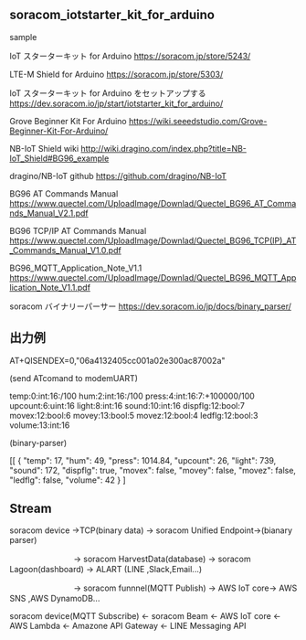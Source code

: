 ## soracom_iotstarter_kit_for_arduino 

sample 

IoT スターターキット for Arduino
https://soracom.jp/store/5243/

LTE-M Shield for Arduino
https://soracom.jp/store/5303/

IoT スターターキット for Arduino をセットアップする
https://dev.soracom.io/jp/start/iotstarter_kit_for_arduino/

Grove Beginner Kit For Arduino
https://wiki.seeedstudio.com/Grove-Beginner-Kit-For-Arduino/

NB-IoT Shield wiki
http://wiki.dragino.com/index.php?title=NB-IoT_Shield#BG96_example

dragino/NB-IoT github
https://github.com/dragino/NB-IoT

BG96 AT Commands Manual
https://www.quectel.com/UploadImage/Downlad/Quectel_BG96_AT_Commands_Manual_V2.1.pdf

BG96 TCP/IP AT Commands Manual
https://www.quectel.com/UploadImage/Downlad/Quectel_BG96_TCP(IP)_AT_Commands_Manual_V1.0.pdf

BG96_MQTT_Application_Note_V1.1
https://www.quectel.com/UploadImage/Downlad/Quectel_BG96_MQTT_Application_Note_V1.1.pdf

soracom バイナリーパーサー
https://dev.soracom.io/jp/docs/binary_parser/

## 出力例

AT+QISENDEX=0,"06a4132405cc001a02e300ac87002a"

(send ATcomand to modemUART)

temp:0:int:16:/100 hum:2:int:16:/100 press:4:int:16:7:+100000/100 upcount:6:uint:16 light:8:int:16 sound:10:int:16 dispflg:12:bool:7 movex:12:bool:6 movey:13:bool:5 movez:12:bool:4 ledflg:12:bool:3 volume:13:int:16

(binary-parser)

[[
  {
    "temp": 17,
    "hum": 49,
    "press": 1014.84,
    "upcount": 26,
    "light": 739,
    "sound": 172,
    "dispflg": true,
    "movex": false,
    "movey": false,
    "movez": false,
    "ledflg": false,
    "volume": 42
  }
]
## Stream
soracom device ->TCP(binary data) -> soracom Unified Endpoint->(bianary parser)

　　　　　　　　-> soracom HarvestData(database) -> soracom Lagoon(dashboard) -> ALART (LINE ,Slack,Email...)

　　　　　　　　-> soracom funnnel(MQTT Publish)  -> AWS IoT core-> AWS SNS ,AWS DynamoDB...

soracom device(MQTT Subscribe) <- soracom Beam <- AWS IoT core <- AWS Lambda <- Amazone API Gateway <- LINE Messaging API 
